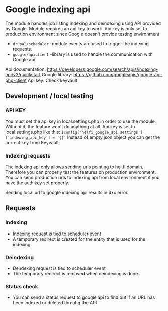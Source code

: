 # Google indexing api

The module handles job listing indexing and deindexing using API provided by Google. Module requires an api key to work.
Api key is only set to production environment since Google doesn't provide testing environment.

* `drupal/scheduler` -module events are used to trigger the indexing requests.
* `google/apiclient` -library is used to handle the communication with Google api.

Api documentation: https://developers.google.com/search/apis/indexing-api/v3/quickstart
Google library: https://github.com/googleapis/google-api-php-client
Api key: Check keyvault

## Development / local testing

### API KEY
You must set the api key in local.settings.php in order to use the module. Without it, the feature won't do anything at all.
Api key is set to local.settings.php like this: `$config['helfi_google_api.settings']['indexing_api_key'] = '{}'`
Instead of empty json object you can get the correct key from Keyvault.

### Indexing requests

The indexing api only allows sending urls pointing to hel.fi domain. Therefore you can properly test the features
on production environment. You can send production urls to indexing api from local environment if you have
the auth key set properly.

Sending local url to google indexing api results in 4xx error.


## Requests

### Indexing

* Indexing request is tied to scheduler event
* A temporary redirect is created for the entity that is used for the indexing.

### Deindexing

* Dendexing request is tied to scheduler event
* The temporary redirect is removed when deindexing is done.

### Status check

* You can send a status request to google api to find out if an URL has been indexed or deleted throuhg the API




